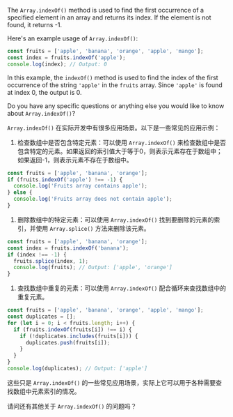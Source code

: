 The `Array.indexOf()` method is used to find the first occurrence of a specified element in an array and returns its index. If the element is not found, it returns -1.

Here's an example usage of `Array.indexOf()`:

```jsx
const fruits = ['apple', 'banana', 'orange', 'apple', 'mango'];
const index = fruits.indexOf('apple');
console.log(index); // Output: 0

```

In this example, the `indexOf()` method is used to find the index of the first occurrence of the string `'apple'` in the `fruits` array. Since `'apple'` is found at index 0, the output is 0.

Do you have any specific questions or anything else you would like to know about `Array.indexOf()`?

`Array.indexOf()` 在实际开发中有很多应用场景。以下是一些常见的应用示例：

1. 检查数组中是否包含特定元素：可以使用 `Array.indexOf()` 来检查数组中是否包含特定的元素。如果返回的索引值大于等于0，则表示元素存在于数组中；如果返回-1，则表示元素不存在于数组中。

```jsx
const fruits = ['apple', 'banana', 'orange'];
if (fruits.indexOf('apple') !== -1) {
  console.log('Fruits array contains apple');
} else {
  console.log('Fruits array does not contain apple');
}

```

1. 删除数组中的特定元素：可以使用 `Array.indexOf()` 找到要删除的元素的索引，并使用 `Array.splice()` 方法来删除该元素。

```jsx
const fruits = ['apple', 'banana', 'orange'];
const index = fruits.indexOf('banana');
if (index !== -1) {
  fruits.splice(index, 1);
  console.log(fruits); // Output: ['apple', 'orange']
}

```

1. 查找数组中重复的元素：可以使用 `Array.indexOf()` 配合循环来查找数组中的重复元素。

```jsx
const fruits = ['apple', 'banana', 'orange', 'apple', 'mango'];
const duplicates = [];
for (let i = 0; i < fruits.length; i++) {
  if (fruits.indexOf(fruits[i]) !== i) {
    if (!duplicates.includes(fruits[i])) {
      duplicates.push(fruits[i]);
    }
  }
}
console.log(duplicates); // Output: ['apple']

```

这些只是 `Array.indexOf()` 的一些常见应用场景，实际上它可以用于各种需要查找数组中元素索引的情况。

请问还有其他关于 `Array.indexOf()` 的问题吗？